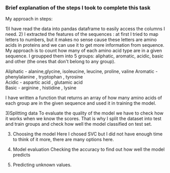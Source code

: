 ### Brief explanation of the steps I took to complete this task

My approach in steps:

1)I have read the data into pandas dataframe to easily access the columns I need.
2) I extracted the features of the sequences : at first I tried to map letters to numbers, but it makes no sense cause these letters are amino acids in proteins and we can use it to get more information from sequence. My approach is to count how many of each amino acid type are in a given sequence. I groupped them into 5 groups: aliphatic, aromatic, acidic, basic and other (the ones that don't belong to any group). 

Aliphatic - alanine,glycine, isoleucine, leucine, proline, valine 
Aromatic - phenylalanine  , tryptophan  , tyrosine  
Acidic - aspartic acid  , glutamic acid  
Basic - arginine  , histidine  , lysine

I have written a function that returns an array of how many amino acids of each group are in the given sequence and used it in training the model.

3)Splitting data
To evaluate the quality of the model we have to check how it works when we know the scores.
That is why I split the dataset into test and train groups and check how well the model classified on test set. 

3) Choosing the model
Here I chosed SVC but I did not have enough time to think of it more, there are many options here.  

6) Model evaluation 
Checking the accuracy to find out how well the model predicts

7) Predicting unknown values.


